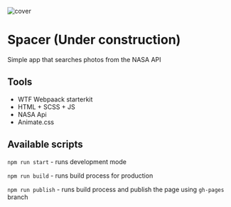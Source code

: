 ![cover](https://kamil109111.github.io/spacer/cover.png)

# Spacer (Under construction)

Simple app that searches photos from the NASA API

## Tools

- WTF Webpaack starterkit
- HTML + SCSS + JS
- NASA Api
- Animate.css

## Available scripts

`npm run start` - runs development mode

`npm run build` - runs build process for production

`npm run publish` - runs build process and publish the page using `gh-pages` branch

